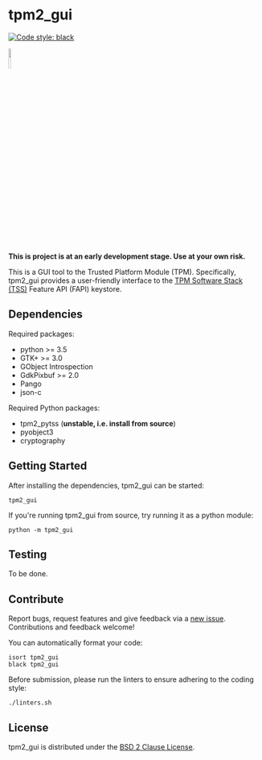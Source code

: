 # tpm2_gui

[![Code style: black](https://img.shields.io/badge/code%20style-black-000000.svg)](https://github.com/python/black)

<img src="https://github.com/joholl/tpm2_gui/blob/master/resources/tpm.svg" width="10%">

**This is project is at an early development stage. Use at your own risk.**

This is a GUI tool to the Trusted Platform Module (TPM). Specifically,
tpm2_gui provides a user-friendly interface to the [TPM Software Stack
(TSS)](https://github.com/tpm2-software/tpm2-tss) Feature API (FAPI) keystore.

## Dependencies

Required packages:
 * python >= 3.5
 * GTK+ >= 3.0
 * GObject Introspection
 * GdkPixbuf >= 2.0
 * Pango
 * json-c

Required Python packages:
 * tpm2_pytss (**unstable, i.e. install from source**)
 * pyobject3
 * cryptography

## Getting Started

After installing the dependencies, tpm2_gui can be started:

```
tpm2_gui
```

If you're running tpm2_gui from source, try running it as a python module:

```
python -m tpm2_gui
```

## Testing

To be done.

## Contribute

Report bugs, request features and give feedback via a [new
issue](https://github.com/joholl/tpm2_gui/issues/new). Contributions and
feedback welcome!

You can automatically format your code:

```
isort tpm2_gui
black tpm2_gui
```

Before submission, please run the linters to ensure adhering to the coding style:

```
./linters.sh
```

## License

tpm2_gui is distributed under the [BSD 2 Clause License](LICENSE).